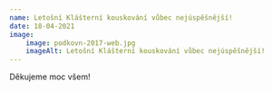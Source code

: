 ```yaml
---
name: Letošní Klášterní kouskování vůbec nejúspěšnější!
date: 18-04-2021
image:
    image: podkovn-2017-web.jpg
    imageAlt: Letošní Klášterní kouskování vůbec nejúspěšnější!
---
```

Děkujeme moc všem!
